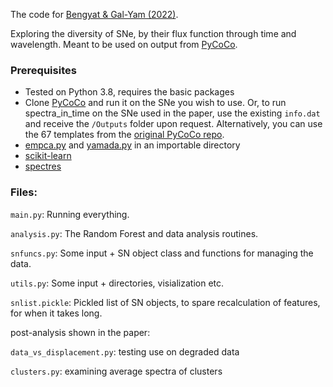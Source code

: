 The code for [Bengyat & Gal-Yam (2022)](https://iopscience.iop.org/article/10.3847/1538-4357/ac6170).

Exploring the diversity of SNe, by their flux function through time and wavelength. Meant to be used on output
from [PyCoCo](https://github.com/ofek-b/PyCoCo_templates).

### Prerequisites

- Tested on Python 3.8, requires the basic packages
- Clone [PyCoCo](https://github.com/ofek-b/PyCoCo_templates) and run it on the SNe you wish to use. Or, to run
  spectra_in_time on the SNe used in the paper, use the existing `info.dat` and receive the `/Outputs` folder
  upon request. Alternatively, you can use the 67 templates from
  the [original PyCoCo repo](https://github.com/maria-vincenzi/PyCoCo_templates).
- [empca.py](https://github.com/sbailey/empca/blob/master/empca.py)
  and [yamada.py](https://github.com/dakota-hawkins/yamada/blob/master/yamada.py) in an importable directory
- [scikit-learn](https://scikit-learn.org/stable/)
- [spectres](https://github.com/ACCarnall/spectres)

### Files:

`main.py`: Running everything.

`analysis.py`: The Random Forest and data analysis routines.

`snfuncs.py`: Some input + SN object class and functions for managing the data.

`utils.py`: Some input + directories, visialization etc.

`snlist.pickle`: Pickled list of SN objects, to spare recalculation of features, for when it takes long.

post-analysis shown in the paper:

`data_vs_displacement.py`: testing use on degraded data

`clusters.py`: examining average spectra of clusters
